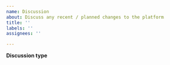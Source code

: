 ```yaml
---
name: Discussion
about: Discuss any recent / planned changes to the platform
title: ''
labels: ''
assignees: ''

---
```


**Discussion type**
